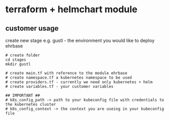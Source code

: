 #  terraform + helmchart module

## customer usage
create new stage e.g. gustl - the environment you would like to deploy ehrbase
```shell
# create folder
cd stages
mkdir gustl

# create main.tf with reference to the module ehrbase
# create namespace.tf a kubernetes namespace to be used
# create providers.tf - currently we need only kubernetes + helm
# create variables.tf - your customer variables

## IMPORTANT ##
# k8s_config_path -> path to your kubeconfig file with credentials to the kubernetes cluster
# k8s_config_context -> the context you are useing in your kubeconfig file
```

